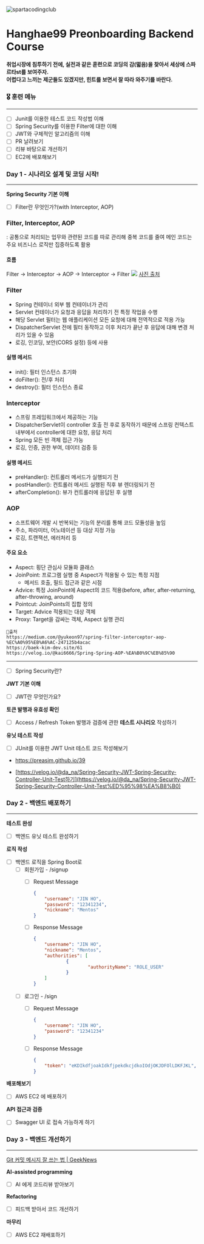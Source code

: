 ![spartacodingclub](https://noticon-static.tammolo.com/dgggcrkxq/image/upload/v1719643111/noticon/yeqwdeuiybor5m4hh7zj.png)
# Hanghae99 Preonboarding Backend Course

**취업시장에 침투하기 전에, 실전과 같은 훈련으로 코딩의 감(떫음)을 찾아서 세상에 스파르타st를 보여주자.<br />
어렵다고 느끼는 제군들도 있겠지만, 힌트를 보면서 잘 따라 와주기를 바란다.**



### 🎖️ 훈련 메뉴

---
- [ ]  Junit를 이용한 테스트 코드 작성법 이해
- [ ]  Spring Security를 이용한 Filter에 대한 이해
- [ ]  JWT와 구체적인 알고리즘의 이해
- [ ]  PR 날려보기
- [ ]  리뷰 바탕으로 개선하기
- [ ]  EC2에 배포해보기

### Day 1 - 시나리오 설계 및 코딩 시작!

---
**Spring Security 기본 이해**

- [ ]  Filter란 무엇인가?(with Interceptor, AOP)

### Filter, Interceptor, AOP
: 공통으로 처리되는 업무와 관련된 코드를 따로 관리해 중복 코드를 줄여 메인 코드는 주요 비즈니스 로직만 집중하도록 활용

#### 흐름
Filter -> Interceptor -> AOP -> Interceptor -> Filter
![](https://velog.velcdn.com/images/soyeon207/post/ad97e02f-4023-4b9c-87b2-7b73474094da/image.png)
[사진 출처](https://velog.io/@soyeon207/Spring-Filter-Interceptor-AOP)

### Filter
- Spring 컨테이너 외부 웹 컨테이너가 관리
- Servlet 컨테이너가 요청과 응답을 처리하기 전 특정 작업을 수행
- 해당 Servlet 필터는 웹 애플리케이션 모든 요청에 대해 전역적으로 적용 가능
- DispatcherServlet 전에 필터 동작하고 이후 처리가 끝난 후 응답에 대해 변경 처리가 있을 수 있음 
- 로깅, 인코딩, 보안(CORS 설정) 등에 사용

#### 실행 메서드
- init(): 필터 인스턴스 초기화
- doFilter(): 전/후 처리
- destroy(): 필터 인스턴스 종료

### Interceptor
- 스프링 프레임워크에서 제공하는 기능
- DispatcherServlet이 controller 호출 전 후로 동작하기 때문에 스프링 컨텍스트 내부에서 controller에 대한 요청, 응답 처리
- Spring 모든 빈 객체 접근 가능
- 로깅, 인증, 권한 부여, 데이터 검증 등

#### 실행 메서드
- preHandler(): 컨트롤러 메서드가 실행되기 전
- postHandler(): 컨트롤러 메서드 실행된 직후 뷰 렌더링되기 전
- afterCompletion(): 뷰가 컨트롤러에 응답된 후 실행

### AOP
- 소프트웨어 개발 시 반복되는 기능의 분리를 통해 코드 모듈성을 높임
- 주소, 파라미터, 어노테이션 등 대상 지정 가능
- 로깅, 트랜잭션, 에러처리 등

#### 주요 요소
- Aspect: 횡단 관심사 모듈화 클래스
- JoinPoint: 프로그램 실행 중 Aspect가 적용될 수 있는 특정 지점
	- 메서드 호출, 필드 접근과 같은 시점
- Advice: 특정 JoinPoint에 Aspect의 코드 적용(before, after, after-returning, after-throwing, around)
- Pointcut: JoinPoints의 집합 정의 
- Target: Advice 적용되는 대상 객체
- Proxy: Target을 감싸는 객체, Aspect 실행 관리
```
👀출처
https://medium.com/@yukeon97/spring-filter-interceptor-aop-%EC%A0%95%EB%A6%AC-247125b4acac
https://baek-kim-dev.site/61
https://velog.io/@kai6666/Spring-Spring-AOP-%EA%B0%9C%EB%85%90
```

---

- [ ]  Spring Security란?

**JWT 기본 이해**

- [ ]  JWT란 무엇인가요?

**토큰 발행과 유효성 확인**

- [ ]  Access / Refresh Token 발행과 검증에 관한 **테스트 시나리오** 작성하기

**유닛 테스트 작성**

- [ ]  JUnit를 이용한 JWT Unit 테스트 코드 작성해보기

  - https://preasim.github.io/39

  - [https://velog.io/@da_na/Spring-Security-JWT-Spring-Security-Controller-Unit-Test하기](https://velog.io/@da_na/Spring-Security-JWT-Spring-Security-Controller-Unit-Test%ED%95%98%EA%B8%B0)


### Day 2 - 백엔드 배포하기

---
**테스트 완성**

- [ ]  백엔드 유닛 테스트 완성하기

**로직 작성**

- [ ]  백엔드 로직을 Spring Boot로
    - [ ]  회원가입 - /signup
        - [ ]  Request Message

           ```json
           {
               "username": "JIN HO",
               "password": "12341234",
               "nickname": "Mentos"
           }
           ```

        - [ ]  Response Message

           ```json
           {
               "username": "JIN HO",
               "nickname": "Mentos",
               "authorities": [
                       {
                               "authorityName": "ROLE_USER"
                       }
               ]		
           }
           ```

    - [ ]  로그인 - /sign
        - [ ]  Request Message

           ```json
           {
               "username": "JIN HO",
               "password": "12341234"
           }
           ```

        - [ ]  Response Message

           ```json
           {
               "token": "eKDIkdfjoakIdkfjpekdkcjdkoIOdjOKJDFOlLDKFJKL",
           }
           ```


**배포해보기**

- [ ]  AWS EC2 에 배포하기

**API 접근과 검증**

- [ ]  Swagger UI 로 접속 가능하게 하기

### Day 3 - 백엔드 개선하기

---
[Git 커밋 메시지 잘 쓰는 법 | GeekNews](https://news.hada.io/topic?id=9178&utm_source=slack&utm_medium=bot&utm_campaign=TQ595477U)

**AI-assisted programming**

- [ ]  AI 에게 코드리뷰 받아보기

**Refactoring**

- [ ]  피드백 받아서 코드 개선하기

**마무리**

- [ ]  AWS EC2 재배포하기
